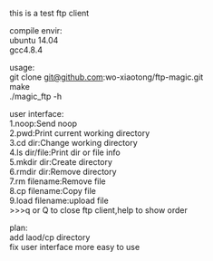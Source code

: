 this is a test ftp client 

compile envir:  
	ubuntu 14.04  
	gcc4.8.4  

usage:  
	git clone git@github.com:wo-xiaotong/ftp-magic.git  
	make   
	./magic_ftp -h  

user interface:   
	1.noop:Send noop   
	2.pwd:Print current working directory   
	3.cd dir:Change working directory  
	4.ls dir/file:Print dir or file info    
	5.mkdir dir:Create directory     
	6.rmdir dir:Remove directory     
	7.rm filename:Remove file   
	8.cp filename:Copy file   
	9.load filename:upload file    
	>>>q or Q to close ftp client,help to show order    

plan:   
	add laod/cp directory   
	fix user interface more easy to use   

